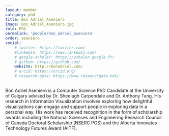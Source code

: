 ```yaml
---
layout: member
category: phd
title: Bon Adriel Aseniero
image: Bon_Adriel_Aseniero.jpg
role: PhD
permalink: 'people/bon_adriel_aseniero'
order: aseniero
social:
    # twitter: https://twitter.com/
    #linkedin: https://www.linkedin.com/
    # google-scholar: https://scholar.google.fr/
    # github: https://github.com/
    website: http://bonadriel.com/
    # orcid: https://orcid.org/
    # research-gate: https://www.researchgate.net/
---
```


Bon Adriel Aseniero is a Computer Science PhD Candidate at the University of Calgary advised by Dr. Sheelagh Carpendale and Dr. Anthony Tang. His research in Information Visualization involves exploring how delightful visualizations can engage and support people in exploring data in a personal way. His work has received recognition in the form of scholarship awards including the National Sciences and Engineering Research Council of Canada Doctoral Scholarship (NSERC PGS) and the Alberta Innovates Technology Futures Award (AITF).
